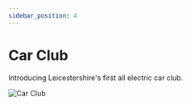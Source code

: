 ```yaml
---
sidebar_position: 4
---
```


# Car Club

Introducing Leicestershire's first all electric car club.

![Car Club](/img/car-club.jpeg)
